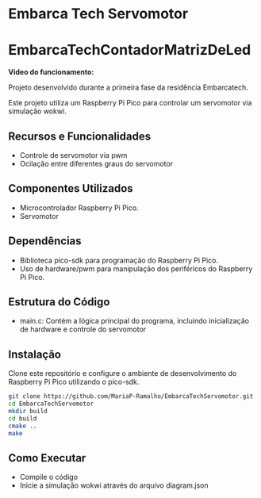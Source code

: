 # Embarca Tech Servomotor

# EmbarcaTechContadorMatrizDeLed

**Video do funcionamento:** 

Projeto desenvolvido durante a primeira fase da residência Embarcatech.

Este projeto utiliza um Raspberry Pi Pico para controlar um servomotor via simulação wokwi.

## Recursos e Funcionalidades

- Controle de servomotor via pwm
- Ocilação entre diferentes graus do servomotor

## Componentes Utilizados
- Microcontrolador Raspberry Pi Pico.
- Servomotor

## Dependências
- Biblioteca pico-sdk para programação do Raspberry Pi Pico.
- Uso de hardware/pwm para manipulação dos periféricos do Raspberry Pi Pico.

## Estrutura do Código
- main.c: Contém a lógica principal do programa, incluindo inicialização de hardware e controle do servomotor

## Instalação

Clone este repositório e configure o ambiente de desenvolvimento do Raspberry Pi Pico utilizando o pico-sdk.

```bash
git clone https://github.com/MariaP-Ramalho/EmbarcaTechServomotor.git
cd EmbarcaTechServomotor
mkdir build
cd build
cmake ..
make
```

## Como Executar

- Compile o código
- Inicie a simulação wokwi através do arquivo diagram.json
